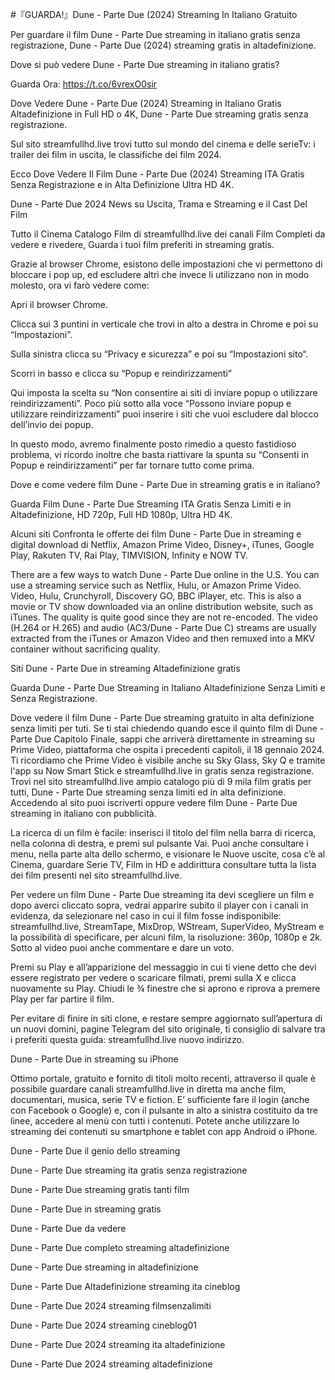 #『GUARDA!』Dune - Parte Due (2024) Streaming In Italiano Gratuito

Per guardare il film Dune - Parte Due streaming in italiano gratis senza registrazione, Dune - Parte Due (2024) streaming gratis in altadefinizione.

Dove si può vedere Dune - Parte Due streaming in italiano gratis?

Guarda Ora: https://t.co/6vrexO0sir

Dove Vedere Dune - Parte Due (2024) Streaming in Italiano Gratis Altadefinizione in Full HD o 4K, Dune - Parte Due streaming gratis senza registrazione.

Sul sito streamfullhd.live trovi tutto sul mondo del cinema e delle serieTv: i trailer dei film in uscita, le classifiche dei film 2024.

Ecco Dove Vedere Il Film Dune - Parte Due (2024) Streaming ITA Gratis Senza Registrazione e in Alta Definizione Ultra HD 4K.

Dune - Parte Due 2024 News su Uscita, Trama e Streaming e il Cast Del Film

Tutto il Cinema Catalogo Film di streamfullhd.live dei canali Film Completi da vedere e rivedere, Guarda i tuoi film preferiti in streaming gratis.

Grazie al browser Chrome, esistono delle impostazioni che vi permettono di bloccare i pop up, ed escludere altri che invece li utilizzano non in modo molesto, ora vi farò vedere come:

Apri il browser Chrome.

Clicca sui 3 puntini in verticale che trovi in alto a destra in Chrome e poi su “Impostazioni”.

Sulla sinistra clicca su “Privacy e sicurezza” e poi su “Impostazioni sito“.

Scorri in basso e clicca su “Popup e reindirizzamenti”

Qui imposta la scelta su “Non consentire ai siti di inviare popup o utilizzare reindirizzamenti”. Poco più sotto alla voce “Possono inviare popup e utilizzare reindirizzamenti” puoi inserire i siti che vuoi escludere dal blocco dell’invio dei popup.

In questo modo, avremo finalmente posto rimedio a questo fastidioso problema, vi ricordo inoltre che basta riattivare la spunta su “Consenti in Popup e reindirizzamenti” per far tornare tutto come prima.

Dove e come vedere film Dune - Parte Due in streaming gratis e in italiano?

Guarda Film Dune - Parte Due Streaming ITA Gratis Senza Limiti e in Altadefinizione, HD 720p, Full HD 1080p, Ultra HD 4K.

Alcuni siti Confronta le offerte dei film Dune - Parte Due in streaming e digital download di Netflix, Amazon Prime Video, Disney+, iTunes, Google Play, Rakuten TV, Rai Play, TIMVISION, Infinity e NOW TV.

There are a few ways to watch Dune - Parte Due online in the U.S. You can use a streaming service such as Netflix, Hulu, or Amazon Prime Video. Video, Hulu, Crunchyroll, Discovery GO, BBC iPlayer, etc. This is also a movie or TV show downloaded via an online distribution website, such as iTunes. The quality is quite good since they are not re-encoded. The video (H.264 or H.265) and audio (AC3/Dune - Parte Due C) streams are usually extracted from the iTunes or Amazon Video and then remuxed into a MKV container without sacrificing quality.

Siti Dune - Parte Due in streaming Altadefinizione gratis

Guarda Dune - Parte Due Streaming in Italiano Altadefinizione Senza Limiti e Senza Registrazione.

Dove vedere il film Dune - Parte Due streaming gratuito in alta definizione senza limiti per tuti. Se ti stai chiedendo quando esce il quinto film di Dune - Parte Due Capitolo Finale, sappi che arriverà direttamente in streaming su Prime Video, piattaforma che ospita i precedenti capitoli, il 18 gennaio 2024. Ti ricordiamo che Prime Video è visibile anche su Sky Glass, Sky Q e tramite l'app su Now Smart Stick e streamfullhd.live in gratis senza registrazione.
Trovi nel sito streamfullhd.live ampio catalogo più di 9 mila film gratis per tutti, Dune - Parte Due streaming senza limiti ed in alta definizione. Accedendo al sito puoi iscriverti oppure vedere film Dune - Parte Due streaming in italiano con pubblicità.

La ricerca di un film è facile: inserisci il titolo del film nella barra di ricerca, nella colonna di destra, e premi sul pulsante Vai. Puoi anche consultare i menu, nella parte alta dello schermo, e visionare le Nuove uscite, cosa c’è al Cinema, guardare Serie TV, Film in HD e addirittura consultare tutta la lista dei film presenti nel sito streamfullhd.live.

Per vedere un film Dune - Parte Due streaming ita devi scegliere un film e dopo averci cliccato sopra, vedrai apparire subito il player con i canali in evidenza, da selezionare nel caso in cui il film fosse indisponibile: streamfullhd.live, StreamTape, MixDrop, WStream, SuperVideo, MyStream e la possibilità di specificare, per alcuni film, la risoluzione: 360p, 1080p e 2k. Sotto al video puoi anche commentare e dare un voto.

Premi su Play e all’apparizione del messaggio in cui ti viene detto che devi essere registrato per vedere o scaricare filmati, premi sulla X e clicca nuovamente su Play. Chiudi le ¾ finestre che si aprono e riprova a premere Play per far partire il film.

Per evitare di finire in siti clone, e restare sempre aggiornato sull’apertura di un nuovi domini, pagine Telegram del sito originale, ti consiglio di salvare tra i preferiti questa guida: streamfullhd.live nuovo indirizzo.

Dune - Parte Due in streaming su iPhone

Ottimo portale, gratuito e fornito di titoli molto recenti, attraverso il quale è possibile guardare canali streamfullhd.live in diretta ma anche film, documentari, musica, serie TV e fiction. E’ sufficiente fare il login (anche con Facebook o Google) e, con il pulsante in alto a sinistra costituito da tre linee, accedere al menù con tutti i contenuti. Potete anche utilizzare lo streaming dei contenuti su smartphone e tablet con app Android o iPhone.

Dune - Parte Due il genio dello streaming

Dune - Parte Due streaming ita gratis senza registrazione

Dune - Parte Due streaming gratis tanti film

Dune - Parte Due in streaming gratis

Dune - Parte Due da vedere

Dune - Parte Due completo streaming altadefinizione

Dune - Parte Due streaming in altadefinizione

Dune - Parte Due Altadefinizione streaming ita cineblog

Dune - Parte Due 2024 streaming filmsenzalimiti

Dune - Parte Due 2024 streaming cineblog01

Dune - Parte Due 2024 streaming ita altadefinizione

Dune - Parte Due 2024 streaming altadefinizione
